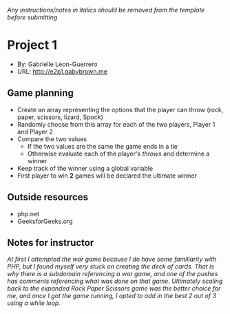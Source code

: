 _Any instructions/notes in italics should be removed from the template before submitting_

# Project 1
+ By: Gabrielle Leon-Guerrero
+ URL: <http://e2p1.gabybrown.me>

## Game planning
* Create an array representing the options that the player can throw (rock, paper, scissors, lizard, Spock) 
* Randomly choose from this array for each of the two players, Player 1 and Player 2 
* Compare the two values 
    * If the two values are the same the game ends in a tie 
    * Otherwise evaluate each of the player's _throws_ and determine a winner 
* Keep track of the winner using a global variable 
* First player to win __2__ games will be declared the ultimate winner 

## Outside resources
* php.net 
* GeeksforGeeks.org  

## Notes for instructor
*At first I attempted the war game because I do have some familiarity with PHP, but I found myself very stuck on creating the deck of cards. That is why there is a subdomain referencing a war game, and one of the pushes has comments referencing what was done on that game.*
*Ultimately scaling back to the expanded Rock Paper Scissors game was the better choice for me, and once I got the game running, I opted to add in the best 2 out of 3 using a while loop.* 
